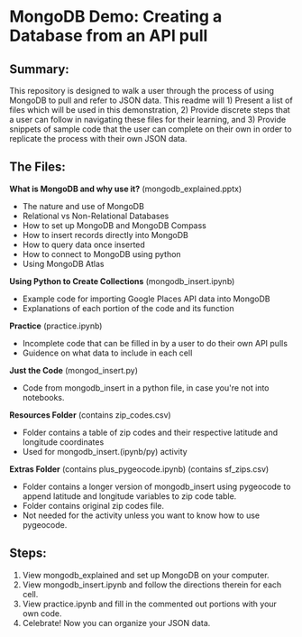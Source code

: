 # MongoDB Demo: Creating a Database from an API pull

## Summary:
This repository is designed to walk a user through the process of using MongoDB to pull and refer to JSON data. This readme will 1) Present a list of files which will be used in this demonstration, 2) Provide discrete steps that a user can follow in navigating these files for their learning, and 3) Provide snippets of sample code that the user can complete on their own in order to replicate the process with their own JSON data.

## The Files:

<b>What is MongoDB and why use it?</b>
(mongodb_explained.pptx)
- The nature and use of MongoDB
- Relational vs Non-Relational Databases
- How to set up MongoDB and MongoDB Compass
- How to insert records directly into MongoDB
- How to query data once inserted
- How to connect to MongoDB using python
- Using MongoDB Atlas

<b>Using Python to Create Collections</b>
(mongodb_insert.ipynb)
- Example code for importing Google Places API data into MongoDB
- Explanations of each portion of the code and its function

<b>Practice</b>
(practice.ipynb)
- Incomplete code that can be filled in by a user to do their own API pulls
- Guidence on what data to include in each cell

<b>Just the Code</b>
(mongod_insert.py)
- Code from mongodb_insert in a python file, in case you're not into notebooks.

<b>Resources Folder</b>
(contains zip_codes.csv)
- Folder contains a table of zip codes and their respective latitude and longitude coordinates
- Used for mongodb_insert.(ipynb/py) activity

<b>Extras Folder</b>
(contains plus_pygeocode.ipynb)
(contains sf_zips.csv)
- Folder contains a longer version of mongodb_insert using pygeocode to append latitude and longitude variables to zip code table.
- Folder contains original zip codes file.
- Not needed for the activity unless you want to know how to use pygeocode.

## Steps: 
1. View mongodb_explained and set up MongoDB on your computer.
2. View mongodb_insert.ipynb and follow the directions therein for each cell.
3. View practice.ipynb and fill in the commented out portions with your own code.
4. Celebrate! Now you can organize your JSON data.
